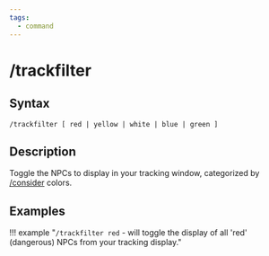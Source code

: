 ```yaml
---
tags:
  - command
---
```


# /trackfilter

## Syntax

<!--cmd-syntax-start-->
```eqcommand
/trackfilter [ red | yellow | white | blue | green ]
```
<!--cmd-syntax-end-->

## Description

<!--cmd-desc-start-->
Toggle the NPCs to display in your tracking window, categorized by [/consider](cmd-consider.md) colors.
<!--cmd-desc-end-->

## Examples

!!! example "`/trackfilter red` - will toggle the display of all 'red' (dangerous) NPCs from your tracking display."
